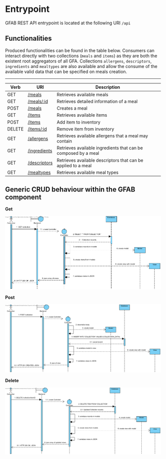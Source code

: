 # Entrypoint

GFAB REST API entrypoint is located at the following URI `/api`


## Functionalities

Produced functionalities can be found in the table below. Consumers can interact directly with two collections (`meals` and `items`) as they are both the existent root aggregators of all GFA. Collections `allergens`, `descriptors`, `ingredients` and `mealtypes` are also available and allow the consume of the available valid data that can be specified on meals creation.

-----------

|Verb|URI|Description|
|----|---|-----------|
|GET|[/meals](meals/available_meals.md)|Retrieves available meals|
|GET|[/meals/:id](meals/detailed_meal_information.md)|Retrieves detailed information of a meal|
|POST|[/meals](meals/create_meal.md)|Creates a meal|
|GET|[/items](items/available_items.md)|Retrieves available items|
|POST|[/items](items/add_item.md)|Add item to inventory|
|DELETE|[/items/:id](items/remove_item.md)|Remove item from inventory|
|GET|[/allergens](allergens/available_allergens.md)|Retrieves available allergens that a meal may contain|
|GET|[/ingredients](ingredients/available_ingredients.md)|Retrieves available ingredients that can be composed by a meal|
|GET|[/descriptors](descriptors/available_descriptors.md)|Retrieves available descriptors that can be applied to a meal|
|GET|[/mealtypes](mealtypes/available_mealtypes.md)|Retrieves available meal types|

## Generic CRUD behaviour within the GFAB component

**Get**

  ![GetGFAB](diagrams/Get_GFAB.png)

**Post**

  ![PostGFAB](diagrams/Post_GFAB.png)

**Delete**

  ![DeleteGFAB](diagrams/Delete_GFAB.png)
